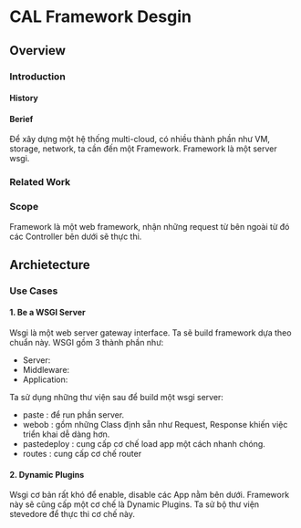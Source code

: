 # CAL Framework Desgin
## Overview
### Introduction
#### History
#### Berief
Để xây dựng một hệ thống multi-cloud, có nhiều thành phần như VM, 
storage, network, ta cần đến một Framework. Framework là một server wsgi.
### Related Work
### Scope
Framework là một web framework, nhận những request từ bên ngoài từ đó các Controller bên dưới 
sẽ thực thi.
## Archietecture
### Use Cases
#### 1. Be a WSGI Server
Wsgi là một web server gateway interface. Ta sẽ build framework dựa theo chuẩn này.
WSGI gồm 3 thành phần như:

- Server:
- Middleware: 
- Application:

Ta sử dụng những thư viện sau để build một wsgi server:

- paste : để run phần server.
- webob : gồm những Class định sẵn như Request, Response khiến việc triển khai dễ dàng hơn.
- pastedeploy : cung cấp cơ chế load app một cách nhanh chóng.
- routes : cung cấp cơ chế router

#### 2. Dynamic Plugins
Wsgi cơ bản rất khó để enable, disable các App nằm bên dưới.
Framework này sẽ cũng cấp một cơ chế là Dynamic Plugins.
Ta sử bộ thư viện stevedore để thực thi cơ chế này.
